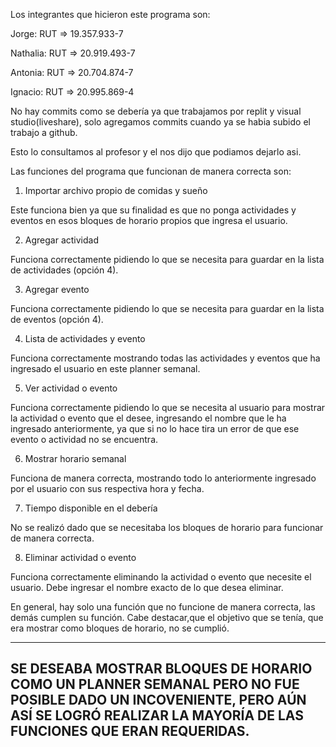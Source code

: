 Los integrantes que hicieron este programa son:

Jorge: RUT => 19.357.933-7

Nathalia: RUT => 20.919.493-7

Antonia: RUT => 20.704.874-7

Ignacio: RUT => 20.995.869-4

No hay commits como se debería ya que trabajamos por replit y visual studio(liveshare), solo agregamos commits cuando ya se habia subido el trabajo a github.

Esto lo consultamos al profesor y el nos dijo que podiamos dejarlo asi.

Las funciones del programa que funcionan de manera correcta son:

1) Importar archivo propio de comidas y sueño

Este funciona bien ya que su finalidad es que no ponga actividades y eventos en esos bloques de horario propios que ingresa el usuario.

2) Agregar actividad

Funciona correctamente pidiendo lo que se necesita para guardar en la lista de actividades (opción 4).

3) Agregar evento

Funciona correctamente pidiendo lo que se necesita para guardar en la lista de eventos (opción 4).

4) Lista de actividades y evento

Funciona correctamente mostrando todas las actividades y eventos que ha ingresado el usuario en este planner semanal.

5) Ver actividad o evento

Funciona correctamente pidiendo lo que se necesita al usuario para mostrar la actividad o evento que el desee, ingresando el nombre que le ha ingresado anteriormente, ya que si no lo hace tira un error de que ese evento o actividad no se encuentra.

6) Mostrar horario semanal

Funciona de manera correcta, mostrando todo lo anteriormente ingresado por el usuario con sus respectiva hora y fecha.

7) Tiempo disponible en el debería

No se realizó dado que se necesitaba los bloques de horario para funcionar de manera correcta.

8) Eliminar actividad o evento

Funciona correctamente eliminando la actividad o evento que necesite el usuario. Debe ingresar el nombre exacto de lo que desea eliminar.

En general, hay solo una función que no funcione de manera correcta, las demás cumplen su función.
Cabe destacar,que el objetivo que se tenía, que era mostrar como bloques de horario, no se cumplió.



------------------------------------------------------
SE DESEABA MOSTRAR BLOQUES DE HORARIO COMO UN PLANNER SEMANAL PERO NO FUE POSIBLE DADO UN INCOVENIENTE, PERO AÚN ASÍ SE LOGRÓ REALIZAR LA MAYORÍA DE LAS FUNCIONES QUE ERAN REQUERIDAS.
------------------------------------------------------